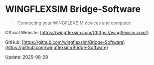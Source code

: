 # WINGFLEXSIM Bridge-Software

> Connecting your WINGFLEXSIM devices and computer.

Official Website: [https://wingflexsim.com/](https://wingflexsim.com/)

GitHub: [https://github.com/wingflexsim/Bridge-Software](https://github.com/wingflexsim/Bridge-Software)

Update: 2025-08-28 

